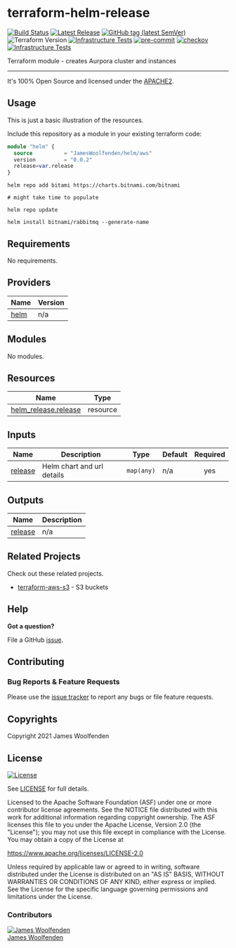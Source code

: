 # terraform-helm-release

[![Build Status](https://github.com/JamesWoolfenden/terraform-helm-release/workflows/Verify%20and%20Bump/badge.svg?branch=master)](https://github.com/JamesWoolfenden/terraform-helm-release)
[![Latest Release](https://img.shields.io/github/release/JamesWoolfenden/terraform-helm-release.svg)](https://github.com/JamesWoolfenden/terraform-helm-release/releases/latest)
[![GitHub tag (latest SemVer)](https://img.shields.io/github/tag/JamesWoolfenden/terraform-helm-release.svg?label=latest)](https://github.com/JamesWoolfenden/terraform-helm-release/releases/latest)
![Terraform Version](https://img.shields.io/badge/tf-%3E%3D0.14.0-blue.svg)
[![Infrastructure Tests](https://www.bridgecrew.cloud/badges/github/JamesWoolfenden/terraform-helm-release/cis_aws)](https://www.bridgecrew.cloud/link/badge?vcs=github&fullRepo=JamesWoolfenden%2Fterraform-helm-release&benchmark=CIS+AWS+V1.2)
[![pre-commit](https://img.shields.io/badge/pre--commit-enabled-brightgreen?logo=pre-commit&logoColor=white)](https://github.com/pre-commit/pre-commit)
[![checkov](https://img.shields.io/badge/checkov-verified-brightgreen)](https://www.checkov.io/)
[![Infrastructure Tests](https://www.bridgecrew.cloud/badges/github/jameswoolfenden/terraform-helm-release/general)](https://www.bridgecrew.cloud/link/badge?vcs=github&fullRepo=JamesWoolfenden%2Fterraform-helm-release&benchmark=INFRASTRUCTURE+SECURITY)

Terraform module - creates Aurpora cluster and instances

---

It's 100% Open Source and licensed under the [APACHE2](LICENSE).

## Usage

This is just a basic illustration of the resources.

Include this repository as a module in your existing terraform code:

```terraform
module "helm" {
  source          = "JamesWoolfenden/helm/aws"
  version         = "0.0.2"
  release=var.release
}
```

```cli
helm repo add bitami https://charts.bitnami.com/bitnami

# might take time to populate

helm repo update

helm install bitnami/rabbitmq --generate-name
```
<!-- BEGINNING OF PRE-COMMIT-TERRAFORM DOCS HOOK -->
## Requirements

No requirements.

## Providers

| Name | Version |
|------|---------|
| <a name="provider_helm"></a> [helm](#provider\_helm) | n/a |

## Modules

No modules.

## Resources

| Name | Type |
|------|------|
| [helm_release.release](https://registry.terraform.io/providers/hashicorp/helm/latest/docs/resources/release) | resource |

## Inputs

| Name | Description | Type | Default | Required |
|------|-------------|------|---------|:--------:|
| <a name="input_release"></a> [release](#input\_release) | Helm chart and url details | `map(any)` | n/a | yes |

## Outputs

| Name | Description |
|------|-------------|
| <a name="output_release"></a> [release](#output\_release) | n/a |
<!-- END OF PRE-COMMIT-TERRAFORM DOCS HOOK -->

## Related Projects

Check out these related projects.

- [terraform-aws-s3](https://github.com/jameswoolfenden/terraform-aws-s3) - S3 buckets

## Help

**Got a question?**

File a GitHub [issue](https://github.com/JamesWoolfenden/terraform-helm-release/issues).

## Contributing

### Bug Reports & Feature Requests

Please use the [issue tracker](https://github.com/JamesWoolfenden/terraform-helm-release/issues) to report any bugs or file feature requests.

## Copyrights

Copyright 2021 James Woolfenden

## License

[![License](https://img.shields.io/badge/License-Apache%202.0-blue.svg)](https://opensource.org/licenses/Apache-2.0)

See [LICENSE](LICENSE) for full details.

Licensed to the Apache Software Foundation (ASF) under one
or more contributor license agreements. See the NOTICE file
distributed with this work for additional information
regarding copyright ownership. The ASF licenses this file
to you under the Apache License, Version 2.0 (the
"License"); you may not use this file except in compliance
with the License. You may obtain a copy of the License at

<https://www.apache.org/licenses/LICENSE-2.0>

Unless required by applicable law or agreed to in writing,
software distributed under the License is distributed on an
"AS IS" BASIS, WITHOUT WARRANTIES OR CONDITIONS OF ANY
KIND, either express or implied. See the License for the
specific language governing permissions and limitations
under the License.

### Contributors

[![James Woolfenden][jameswoolfenden_avatar]][jameswoolfenden_homepage]<br/>[James Woolfenden][jameswoolfenden_homepage]

[jameswoolfenden_homepage]: https://github.com/jameswoolfenden
[jameswoolfenden_avatar]: https://github.com/jameswoolfenden.png?size=150
[github]: https://github.com/jameswoolfenden
[linkedin]: https://www.linkedin.com/in/jameswoolfenden/
[twitter]: https://twitter.com/JimWoolfenden
[share_twitter]: https://twitter.com/intent/tweet/?text=terraform-helm-release&url=https://github.com/JamesWoolfenden/terraform-helm-release
[share_linkedin]: https://www.linkedin.com/shareArticle?mini=true&title=terraform-helm-release&url=https://github.com/JamesWoolfenden/terraform-helm-release
[share_reddit]: https://reddit.com/submit/?url=https://github.com/JamesWoolfenden/terraform-helm-release
[share_facebook]: https://facebook.com/sharer/sharer.php?u=https://github.com/JamesWoolfenden/terraform-helm-release
[share_email]: mailto:?subject=terraform-helm-release&body=https://github.com/JamesWoolfenden/terraform-helm-release
